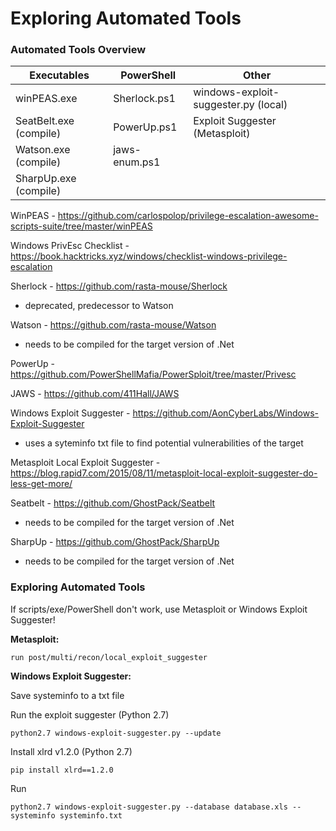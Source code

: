 # Exploring Automated Tools

### Automated Tools Overview

| **Executables** |  **PowerShell** | **Other** |
|-----------------|-----------------|-----------|
| winPEAS.exe | Sherlock.ps1 | windows-exploit-suggester.py (local) |
| SeatBelt.exe (compile) | PowerUp.ps1 | Exploit Suggester (Metasploit) |
| Watson.exe (compile) | jaws-enum.ps1 | |
| SharpUp.exe (compile) |  |  |

WinPEAS - https://github.com/carlospolop/privilege-escalation-awesome-scripts-suite/tree/master/winPEAS

Windows PrivEsc Checklist - https://book.hacktricks.xyz/windows/checklist-windows-privilege-escalation

Sherlock - https://github.com/rasta-mouse/Sherlock

- deprecated, predecessor to Watson

Watson - https://github.com/rasta-mouse/Watson

- needs to be compiled for the target version of .Net

PowerUp - https://github.com/PowerShellMafia/PowerSploit/tree/master/Privesc

JAWS - https://github.com/411Hall/JAWS

Windows Exploit Suggester - https://github.com/AonCyberLabs/Windows-Exploit-Suggester

- uses a syteminfo txt file to find potential vulnerabilities of the target

Metasploit Local Exploit Suggester - https://blog.rapid7.com/2015/08/11/metasploit-local-exploit-suggester-do-less-get-more/

Seatbelt - https://github.com/GhostPack/Seatbelt

- needs to be compiled for the target version of .Net

SharpUp - https://github.com/GhostPack/SharpUp

- needs to be compiled for the target version of .Net

### Exploring Automated Tools

If scripts/exe/PowerShell don't work, use Metasploit or Windows Exploit Suggester!

**Metasploit:**

`run post/multi/recon/local_exploit_suggester`

**Windows Exploit Suggester:**

Save systeminfo to a txt file

Run the exploit suggester (Python 2.7)

`python2.7 windows-exploit-suggester.py --update`

Install xlrd v1.2.0 (Python 2.7)

`pip install xlrd==1.2.0`

Run

`python2.7 windows-exploit-suggester.py --database database.xls --systeminfo systeminfo.txt`

